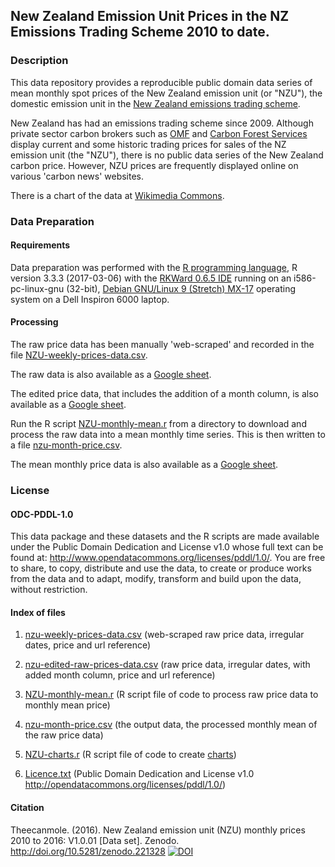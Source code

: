 ## New Zealand Emission Unit Prices in the NZ Emissions Trading Scheme 2010 to date. 

### Description

This data repository provides a reproducible public domain data series of mean monthly spot prices of the New Zealand emission unit (or "NZU"), the domestic emission unit in the [New Zealand emissions trading scheme](https://en.wikipedia.org/wiki/New_Zealand_Emissions_Trading_Scheme/ "New Zealand emissions trading scheme").      

New Zealand has had an emissions trading scheme since 2009.  Although private sector carbon brokers such as [OMF](https://www.commtrade.co.nz/ "OMF") and [Carbon Forest Services](http://www.carbonforestservices.co.nz/carbon-prices.html "Carbon Forest Services") display current and some historic trading prices for sales of the NZ emission unit (the "NZU"), there is no public data series of the New Zealand carbon price. However, NZU prices are frequently displayed online on various 'carbon news' websites. 

There is a chart of the data at [Wikimedia Commons](https://commons.wikimedia.org/wiki/File:NZU-NZ-emission-unit-720by540.svg).

### Data Preparation

#### Requirements

Data preparation was performed with the [R programming language](https://www.r-project.org/about.html), R version 3.3.3 (2017-03-06) with the [RKWard 0.6.5 IDE](https://rkward.kde.org/) running on an i586-pc-linux-gnu (32-bit), [Debian GNU/Linux 9 (Stretch) MX-17](https://mxlinux.org/index.php) operating system on a Dell Inspiron 6000 laptop.

#### Processing

The raw price data has been manually 'web-scraped' and recorded in the file [NZU-weekly-prices-data.csv](https://github.com/theecanmole/nzu/raw/master/nzu-weekly-prices-data.csv). 

The raw data is also available as a [Google sheet](https://drive.google.com/uc?id=1PT7HfwDIYE44q-H29GD7Ie2UeW6Ol9ZH&export=downloadprice "Google sheet").

The edited price data, that includes the addition of a month column, is also available as a [Google sheet](https://drive.google.com/uc?id=1zIfRvgYK-SYXi8-imGjc0Eiozx45YQjl&export=download "Google sheet").

Run the R script [NZU-monthly-mean.r](https://github.com/theecanmole/nzu/blob/master/NZU-monthly-mean.r) from a directory to download and process the raw data into a mean monthly time series. This is then written to a file [nzu-month-price.csv](https://github.com/theecanmole/nzu/raw/master/nzu-month-price.csv). 

The mean monthly price data is also available as a [Google sheet](https://drive.google.com/uc?id=1jsYmImqbvM6WAT-o0IpeQ9mK9QV8JxZC&export=download "Google sheet").

### License

#### ODC-PDDL-1.0

This data package and these datasets and the R scripts are made available under the Public Domain Dedication and License v1.0 whose full text can be found at: http://www.opendatacommons.org/licenses/pddl/1.0/. You are free to share, to copy, distribute and use the data, to create or produce works from the data and to adapt, modify, transform and build upon the data, without restriction.


#### Index of files

1. [nzu-weekly-prices-data.csv](https://github.com/theecanmole/nzu/raw/master/nzu-weekly-prices-data.csv) (web-scraped raw price data, irregular dates, price and url reference)

2. [nzu-edited-raw-prices-data.csv](https://github.com/theecanmole/nzu/raw/master/nzu-edited-raw-prices-data.csv) (raw price data, irregular dates, with added month column, price and url reference)

3. [NZU-monthly-mean.r](https://github.com/theecanmole/nzu/blob/master/NZU-monthly-mean.r)     (R script file of code to process raw price data to monthly mean price)

4. [nzu-month-price.csv](https://github.com/theecanmole/nzu/raw/master/nzu-month-price.csv) (the output data, the processed monthly mean of the raw price data)

5. [NZU-charts.r](https://github.com/theecanmole/nzu/blob/master/NZU-charts.r) (R script file of code to create [charts](https://commons.wikimedia.org/wiki/File:NZU-NZ-emission-unit-720by540.svg))

6. [Licence.txt](https://github.com/theecanmole/nzu/blob/master/Licence.txt) (Public Domain  Dedication and License v1.0 http://opendatacommons.org/licenses/pddl/1.0/)

#### Citation

Theecanmole. (2016). New Zealand emission unit (NZU) monthly prices 2010 to 2016: V1.0.01 [Data set]. Zenodo. http://doi.org/10.5281/zenodo.221328 [![DOI](https://zenodo.org/badge/75373224.svg)](https://zenodo.org/badge/latestdoi/75373224)
